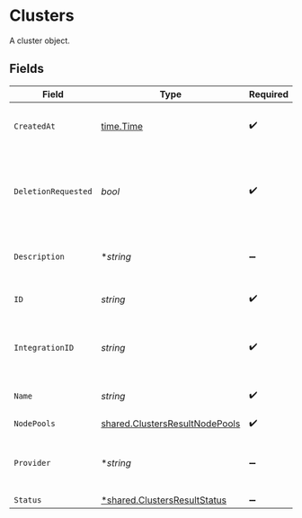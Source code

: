 # Clusters

A cluster object.


## Fields

| Field                                                                            | Type                                                                             | Required                                                                         | Description                                                                      | Example                                                                          |
| -------------------------------------------------------------------------------- | -------------------------------------------------------------------------------- | -------------------------------------------------------------------------------- | -------------------------------------------------------------------------------- | -------------------------------------------------------------------------------- |
| `CreatedAt`                                                                      | [time.Time](https://pkg.go.dev/time#Time)                                        | :heavy_check_mark:                                                               | The time the cluster was created.                                                | 2021-01-20T11:19:53.175Z                                                         |
| `DeletionRequested`                                                              | *bool*                                                                           | :heavy_check_mark:                                                               | Indicates if provider resource deletion has been requested by the user.          | false                                                                            |
| `Description`                                                                    | **string*                                                                        | :heavy_minus_sign:                                                               | A short description of the cluster.                                              | The cluster description                                                          |
| `ID`                                                                             | *string*                                                                         | :heavy_check_mark:                                                               | Identifier for the cluster.                                                      | gcp-cluster-1                                                                    |
| `IntegrationID`                                                                  | *string*                                                                         | :heavy_check_mark:                                                               | ID of the provider integration used by this cluster.                             | gcp-integration                                                                  |
| `Name`                                                                           | *string*                                                                         | :heavy_check_mark:                                                               | The name of the cluster.                                                         | GCP Cluster 1                                                                    |
| `NodePools`                                                                      | [shared.ClustersResultNodePools](../../models/shared/clustersresultnodepools.md) | :heavy_check_mark:                                                               | N/A                                                                              |                                                                                  |
| `Provider`                                                                       | **string*                                                                        | :heavy_minus_sign:                                                               | The cloud provider to which this cluster belongs to.                             | gcp                                                                              |
| `Status`                                                                         | [*shared.ClustersResultStatus](../../models/shared/clustersresultstatus.md)      | :heavy_minus_sign:                                                               | N/A                                                                              |                                                                                  |